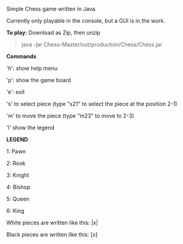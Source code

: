 Simple Chess game written in Java.

Currently only playable in the console, but a GUI is in the work.


**To play:**
Download as Zip, then unzip
> java -jar Chess-Master/out/production/Chess/Chess.jar


**Commands**

'h': show help menu

'p': show the game board

'e': exit

's' to select piece (type "s21" to select the piece at the position 2-1)

'm' to move the piece (type "m23" to move to 2-3)

'l' show the legend


**LEGEND**

1: Pawn

2: Rook

3: Knight

4: Bishop

5: Queen

6: King


White pieces are written like this: |x|

Black pieces are written like this: [x]

